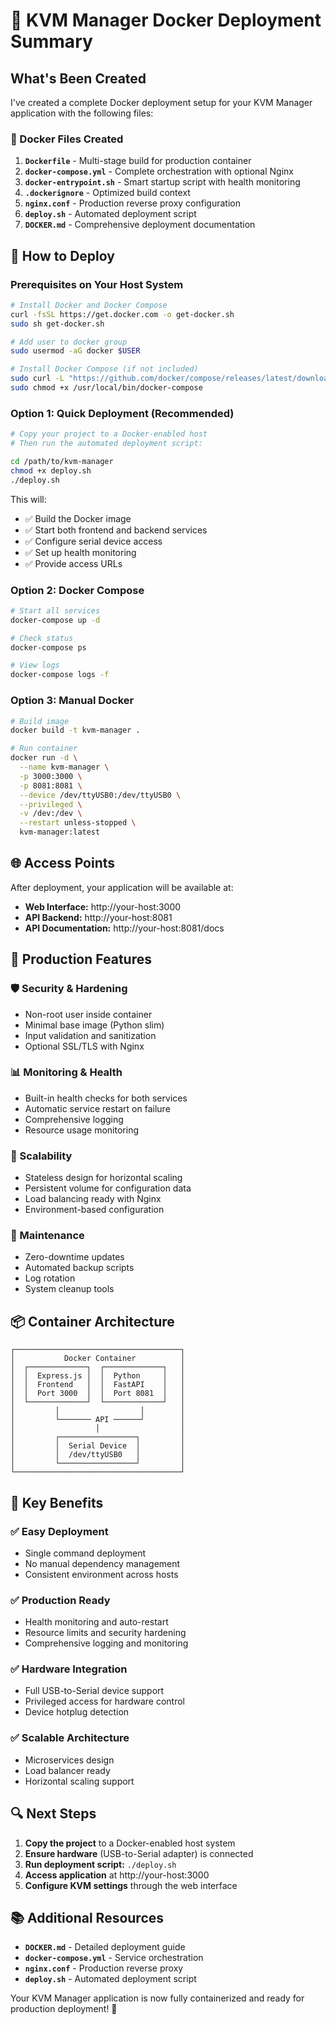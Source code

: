 # 🐳 KVM Manager Docker Deployment Summary

## What's Been Created

I've created a complete Docker deployment setup for your KVM Manager application with the following files:

### 📁 Docker Files Created

1. **`Dockerfile`** - Multi-stage build for production container
2. **`docker-compose.yml`** - Complete orchestration with optional Nginx
3. **`docker-entrypoint.sh`** - Smart startup script with health monitoring
4. **`.dockerignore`** - Optimized build context
5. **`nginx.conf`** - Production reverse proxy configuration
6. **`deploy.sh`** - Automated deployment script
7. **`DOCKER.md`** - Comprehensive deployment documentation

## 🚀 How to Deploy

### Prerequisites on Your Host System

```bash
# Install Docker and Docker Compose
curl -fsSL https://get.docker.com -o get-docker.sh
sudo sh get-docker.sh

# Add user to docker group
sudo usermod -aG docker $USER

# Install Docker Compose (if not included)
sudo curl -L "https://github.com/docker/compose/releases/latest/download/docker-compose-$(uname -s)-$(uname -m)" -o /usr/local/bin/docker-compose
sudo chmod +x /usr/local/bin/docker-compose
```

### Option 1: Quick Deployment (Recommended)

```bash
# Copy your project to a Docker-enabled host
# Then run the automated deployment script:

cd /path/to/kvm-manager
chmod +x deploy.sh
./deploy.sh
```

This will:

- ✅ Build the Docker image
- ✅ Start both frontend and backend services
- ✅ Configure serial device access
- ✅ Set up health monitoring
- ✅ Provide access URLs

### Option 2: Docker Compose

```bash
# Start all services
docker-compose up -d

# Check status
docker-compose ps

# View logs
docker-compose logs -f
```

### Option 3: Manual Docker

```bash
# Build image
docker build -t kvm-manager .

# Run container
docker run -d \
  --name kvm-manager \
  -p 3000:3000 \
  -p 8081:8081 \
  --device /dev/ttyUSB0:/dev/ttyUSB0 \
  --privileged \
  -v /dev:/dev \
  --restart unless-stopped \
  kvm-manager:latest
```

## 🌐 Access Points

After deployment, your application will be available at:

- **Web Interface:** http://your-host:3000
- **API Backend:** http://your-host:8081
- **API Documentation:** http://your-host:8081/docs

## 🔧 Production Features

### 🛡️ Security & Hardening

- Non-root user inside container
- Minimal base image (Python slim)
- Input validation and sanitization
- Optional SSL/TLS with Nginx

### 📊 Monitoring & Health

- Built-in health checks for both services
- Automatic service restart on failure
- Comprehensive logging
- Resource usage monitoring

### 🚀 Scalability

- Stateless design for horizontal scaling
- Persistent volume for configuration data
- Load balancing ready with Nginx
- Environment-based configuration

### 🔄 Maintenance

- Zero-downtime updates
- Automated backup scripts
- Log rotation
- System cleanup tools

## 📦 Container Architecture

```
┌─────────────────────────────────────┐
│           Docker Container          │
│  ┌─────────────┐  ┌─────────────┐   │
│  │  Express.js │  │  Python     │   │
│  │  Frontend   │  │  FastAPI    │   │
│  │  Port 3000  │  │  Port 8081  │   │
│  └─────────────┘  └─────────────┘   │
│         │                  │        │
│         └─────── API ──────┘        │
│                  │                  │
│         ┌─────────────────┐         │
│         │  Serial Device  │         │
│         │  /dev/ttyUSB0   │         │
│         └─────────────────┘         │
└─────────────────────────────────────┘
```

## 🎯 Key Benefits

### ✅ **Easy Deployment**

- Single command deployment
- No manual dependency management
- Consistent environment across hosts

### ✅ **Production Ready**

- Health monitoring and auto-restart
- Resource limits and security hardening
- Comprehensive logging and monitoring

### ✅ **Hardware Integration**

- Full USB-to-Serial device support
- Privileged access for hardware control
- Device hotplug detection

### ✅ **Scalable Architecture**

- Microservices design
- Load balancer ready
- Horizontal scaling support

## 🔍 Next Steps

1. **Copy the project** to a Docker-enabled host system
2. **Ensure hardware** (USB-to-Serial adapter) is connected
3. **Run deployment script:** `./deploy.sh`
4. **Access application** at http://your-host:3000
5. **Configure KVM settings** through the web interface

## 📚 Additional Resources

- **`DOCKER.md`** - Detailed deployment guide
- **`docker-compose.yml`** - Service orchestration
- **`nginx.conf`** - Production reverse proxy
- **`deploy.sh`** - Automated deployment script

Your KVM Manager application is now fully containerized and ready for production deployment! 🎉
